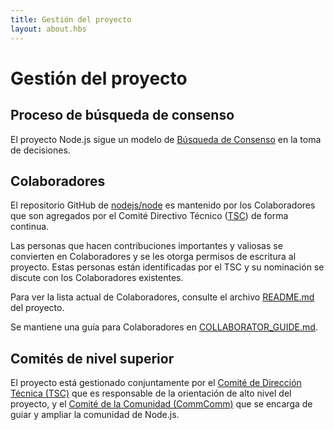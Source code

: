 ```yaml
---
title: Gestión del proyecto
layout: about.hbs
---
```


# Gestión del proyecto

## Proceso de búsqueda de consenso

El proyecto Node.js sigue un modelo de [Búsqueda de Consenso][] en la toma de decisiones.

## Colaboradores

El repositorio GitHub de [nodejs/node][] es mantenido por los Colaboradores que son agregados por el Comité Directivo Técnico ([TSC][]) de forma continua.

Las personas que hacen contribuciones importantes y valiosas se convierten en Colaboradores y se les otorga permisos de escritura al proyecto. Estas personas están identificadas por el TSC y su nominación se discute con los Colaboradores existentes.

Para ver la lista actual de Colaboradores, consulte el archivo [README.md][] del proyecto.

Se mantiene una guía para Colaboradores en [COLLABORATOR_GUIDE.md][].

## Comités de nivel superior

El proyecto está gestionado conjuntamente por el [Comité de Dirección Técnica (TSC)][]
 que es responsable de la orientación de alto nivel del proyecto, y el
[Comité de la Comunidad (CommComm)][] que se encarga de guiar y ampliar la comunidad de Node.js.

[COLLABORATOR_GUIDE.md]: https://github.com/nodejs/node/blob/master/COLLABORATOR_GUIDE.md
[Comité de la Comunidad (CommComm)]: https://github.com/nodejs/community-committee/blob/master/Community-Committee-Charter.md
[Búsqueda de Consenso]: https://en.wikipedia.org/wiki/Consensus-seeking_decision-making
[README.md]: https://github.com/nodejs/node/blob/master/README.md#current-project-team-members
[Comité de Dirección Técnica (TSC)]: https://github.com/nodejs/TSC/blob/master/TSC-Charter.md
[TSC]: https://github.com/nodejs/TSC
[nodejs/node]: https://github.com/nodejs/node
